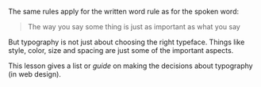 The same rules apply for the written word rule as for the spoken word: 
> The way you say some thing is just as important as what you say

But typography is not just about choosing the right typeface. Things like style, color, size and spacing are just some of the important aspects. 

This lesson gives a list or *guide* on making the decisions about typography (in web design).